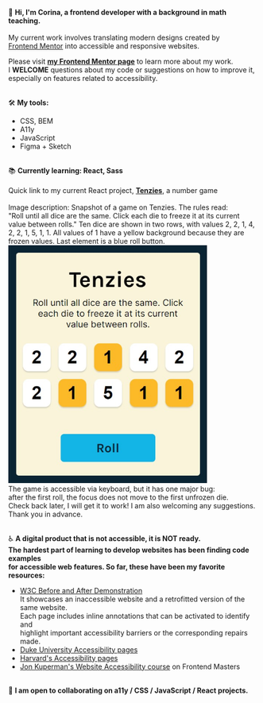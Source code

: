 👋 **Hi, I'm Corina, a frontend developer with a background in math teaching.**
<br>
<br> My current work involves translating modern designs created by 
<br> [Frontend Mentor](https://www.frontendmentor.io) into accessible and responsive websites.

Please visit **[my Frontend Mentor page](https://www.frontendmentor.io/profile/Cor-Ina)** to learn more about my work.
<br>I **WELCOME** questions about my code or suggestions on how to improve it, <br>especially on features related to accessibility.



<br>🛠 **My tools:**
- CSS, BEM
- A11y
- JavaScript
- Figma + Sketch

<br>📚 **Currently learning: React, Sass**
<br>
<br>Quick link to my current React project, [**Tenzies**](https://corina-tenzies.netlify.app/), a number game
<br>
<br>Image description: Snapshot of a game on Tenzies. The rules read:
<br>"Roll until all dice are the same. Click each die to freeze it at its current
<br> value between rolls." Ten dice are shown in two rows, with values 2, 2, 1, 4,
<br>  2, 2, 1, 5, 1, 1. All values of 1 have a yellow background because they are 
<br>frozen values. Last element is a blue roll button.
<br>
[<img alt="Screenshot of the Tenzies game. " src="./images/Tenzies.jpg" width="400" height="auto">](https://corina-tenzies.netlify.app/)
<br>The game is accessible via keyboard, but it has one major bug: 
<br>after the first roll, the focus does not move to the first unfrozen die.
<br>Check back later, I will get it to work! I am also welcoming any suggestions.
<br>Thank you in advance.



<br>♿️ **A digital product that is not accessible, it is NOT ready.
<br>The hardest part of learning to develop websites has been finding code examples
<br>for accessible web features. So far, these have been my favorite resources:**
  - [W3C Before and After Demonstration](https://www.w3.org/WAI/demos/bad/)
  <br>It showcases an inaccessible website and a retrofitted version of the same website. 
  <br>Each page includes inline annotations that can be activated to identify and
  <br>highlight important accessibility barriers or the corresponding repairs made. 
  - [Duke University Accessibility pages](https://web.accessibility.duke.edu/how/web-development/)
  - [Harvard's Accessibility pages](https://accessibility.huit.harvard.edu/content-creators)
  - [Jon Kuperman's Website Accessibility course](https://frontendmasters.com/courses/accessibility-v2/) on Frontend Masters
                         
<br>👷 **I am open to collaborating on a11y / CSS / JavaScript / React projects.**
